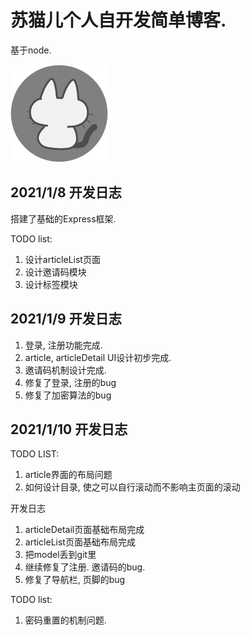 # 苏猫儿个人自开发简单博客.

基于node.

![好耶!](public/猫猫博客ico.png)

## 2021/1/8 开发日志

搭建了基础的Express框架.

TODO list:

1. 设计articleList页面
2. 设计邀请码模块
3. 设计标签模块

## 2021/1/9 开发日志

1. 登录, 注册功能完成.
2. article, articleDetail UI设计初步完成.
3. 邀请码机制设计完成.
4. 修复了登录, 注册的bug
5. 修复了加密算法的bug

## 2021/1/10 开发日志

TODO LIST:

1. article界面的布局问题
2. 如何设计目录, 使之可以自行滚动而不影响主页面的滚动

开发日志

1. articleDetail页面基础布局完成
2. articleList页面基础布局完成
3. 把model丢到git里
4. 继续修复了注册. 邀请码的bug.
5. 修复了导航栏, 页脚的bug

TODO list:

1. 密码重置的机制问题.